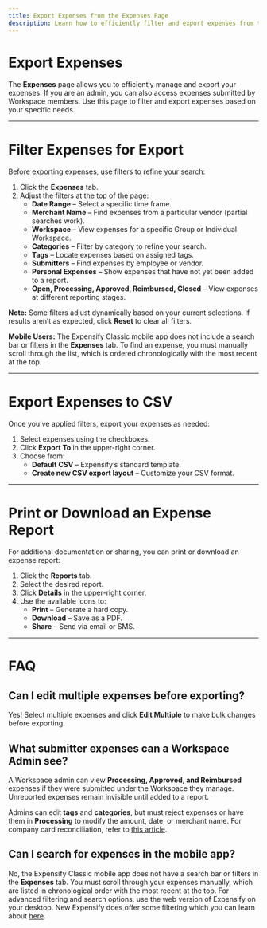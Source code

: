 ```yaml
---
title: Export Expenses from the Expenses Page
description: Learn how to efficiently filter and export expenses from the Expenses page
---
```


# Export Expenses

The **Expenses** page allows you to efficiently manage and export your expenses. If you are an admin, you can also access expenses submitted by Workspace members. Use this page to filter and export expenses based on your specific needs.

---

# Filter Expenses for Export

Before exporting expenses, use filters to refine your search:

1. Click the **Expenses** tab.
2. Adjust the filters at the top of the page:
   - **Date Range** – Select a specific time frame.
   - **Merchant Name** – Find expenses from a particular vendor (partial searches work).
   - **Workspace** – View expenses for a specific Group or Individual Workspace.
   - **Categories** – Filter by category to refine your search.
   - **Tags** – Locate expenses based on assigned tags.
   - **Submitters** – Find expenses by employee or vendor.
   - **Personal Expenses** – Show expenses that have not yet been added to a report.
   - **Open, Processing, Approved, Reimbursed, Closed** – View expenses at different reporting stages.

**Note:** Some filters adjust dynamically based on your current selections. If results aren’t as expected, click **Reset** to clear all filters.

**Mobile Users:** The Expensify Classic mobile app does not include a search bar or filters in the **Expenses** tab. To find an expense, you must manually scroll through the list, which is ordered chronologically with the most recent at the top.

---

# Export Expenses to CSV

Once you’ve applied filters, export your expenses as needed:

1. Select expenses using the checkboxes.
2. Click **Export To** in the upper-right corner.
3. Choose from:
   - **Default CSV** – Expensify’s standard template.
   - **Create new CSV export layout** – Customize your CSV format.

---

# Print or Download an Expense Report

For additional documentation or sharing, you can print or download an expense report:

1. Click the **Reports** tab.
2. Select the desired report.
3. Click **Details** in the upper-right corner.
4. Use the available icons to:
   - **Print** – Generate a hard copy.
   - **Download** – Save as a PDF.
   - **Share** – Send via email or SMS.

---

# FAQ

## Can I edit multiple expenses before exporting?

Yes! Select multiple expenses and click **Edit Multiple** to make bulk changes before exporting.

## What submitter expenses can a Workspace Admin see?

A Workspace admin can view **Processing, Approved, and Reimbursed** expenses if they were submitted under the Workspace they manage. Unreported expenses remain invisible until added to a report.

Admins can edit **tags** and **categories**, but must reject expenses or have them in **Processing** to modify the amount, date, or merchant name. For company card reconciliation, refer to [this article](https://help.expensify.com/articles/expensify-classic/bank-accounts-and-credit-cards/company-cards/Reconciliation).

## Can I search for expenses in the mobile app?

No, the Expensify Classic mobile app does not have a search bar or filters in the **Expenses** tab. You must scroll through your expenses manually, which are listed in chronological order with the most recent at the top. For advanced filtering and search options, use the web version of Expensify on your desktop. New Expensify does offer some filtering which you can learn about [here](https://help.expensify.com/articles/new-expensify/getting-started/Using-Reports-in-New-Expensify).
